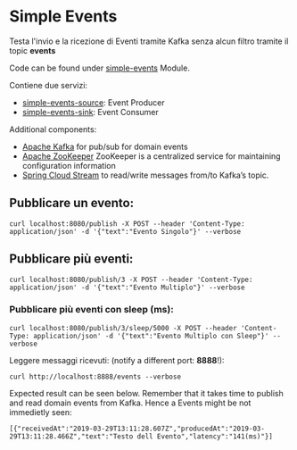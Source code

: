 # Simple Events

Testa l'invio e la ricezione di Eventi tramite Kafka senza alcun filtro tramite il topic **events**

Code can be found under [simple-events](http://gitlab.demaniodg.it/RESID/tests/tree/master/simple-events) Module.

Contiene due servizi:

-   [simple-events-source](http://gitlab.demaniodg.it/RESID/tests/tree/master/simple-events/simple-events-source): Event Producer
-   [simple-events-sink](http://gitlab.demaniodg.it/RESID/tests/tree/master/simple-events/simple-events-sink): Event Consumer

Additional components:

-   [Apache Kafka](https://kafka.apache.org) for pub/sub for domain events
-   [Apache ZooKeeper](https://zookeeper.apache.org/) ZooKeeper is a centralized service for maintaining configuration information
-   [Spring Cloud Stream](https://cloud.spring.io/spring-cloud-stream/) to read/write messages from/to Kafka’s topic.

## Pubblicare un evento:

```
curl localhost:8080/publish -X POST --header 'Content-Type: application/json' -d '{"text":"Evento Singolo"}' --verbose
```

## Pubblicare più eventi:

```
curl localhost:8080/publish/3 -X POST --header 'Content-Type: application/json' -d '{"text":"Evento Multiplo"}' --verbose
```

### Pubblicare più eventi con sleep (ms):

```
curl localhost:8080/publish/3/sleep/5000 -X POST --header 'Content-Type: application/json' -d '{"text":"Evento Multiplo con Sleep"}' --verbose
```

Leggere messaggi ricevuti: (notify a different port: **8888**!):

```
curl http://localhost:8888/events --verbose
```

Expected result can be seen below. Remember that it takes time to publish and read domain events from Kafka. Hence a Events might be not immedietly seen:

```
[{"receivedAt":"2019-03-29T13:11:28.607Z","producedAt":"2019-03-29T13:11:28.466Z","text":"Testo dell Evento","latency":"141(ms)"}]
```
